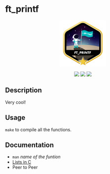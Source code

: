 # ft_printf

<p align=center>
  <img src="https://github.com/caroldaniel/caroldaniel-utils/blob/6b25474bf78299bc7cded8a9c423eebf35fb1d75/ft_printfm.png"/>
</p>
<p align="center">
 <img src="https://img.shields.io/badge/Language-C-blue">
 <img src="https://img.shields.io/badge/School-42-black">
 <img src="https://img.shields.io/badge/Puntuation-100%2F100-brightgreen">
</p>

## Description

Very cool!

## Usage

``make`` to compile all the functions.

## Documentation

* ``man`` *name of the funtion*
* [Lists in C](https://www.cprogramming.com/tutorial/c/lesson15.html)
* Peer to Peer